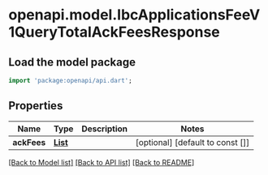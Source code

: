 # openapi.model.IbcApplicationsFeeV1QueryTotalAckFeesResponse

## Load the model package
```dart
import 'package:openapi/api.dart';
```

## Properties
Name | Type | Description | Notes
------------ | ------------- | ------------- | -------------
**ackFees** | [**List<Coin>**](Coin.md) |  | [optional] [default to const []]

[[Back to Model list]](../README.md#documentation-for-models) [[Back to API list]](../README.md#documentation-for-api-endpoints) [[Back to README]](../README.md)


